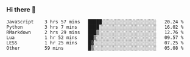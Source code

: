 ### Hi there 👋

<!--
**gustavkrist/gustavkrist** is a ✨ _special_ ✨ repository because its `README.md` (this file) appears on your GitHub profile.

Here are some ideas to get you started:

- 🔭 I’m currently working on ...
- 🌱 I’m currently learning ...
- 👯 I’m looking to collaborate on ...
- 🤔 I’m looking for help with ...
- 💬 Ask me about ...
- 📫 How to reach me: ...
- 😄 Pronouns: ...
- ⚡ Fun fact: ...
-->

<!--START_SECTION:waka-->

```text
JavaScript    3 hrs 57 mins   █████░░░░░░░░░░░░░░░░░░░░   20.24 %
Python        3 hrs 7 mins    ████░░░░░░░░░░░░░░░░░░░░░   16.02 %
RMarkdown     2 hrs 29 mins   ███▒░░░░░░░░░░░░░░░░░░░░░   12.76 %
Lua           1 hr 52 mins    ██▒░░░░░░░░░░░░░░░░░░░░░░   09.57 %
LESS          1 hr 25 mins    █▓░░░░░░░░░░░░░░░░░░░░░░░   07.25 %
Other         59 mins         █▒░░░░░░░░░░░░░░░░░░░░░░░   05.08 %
```

<!--END_SECTION:waka-->
